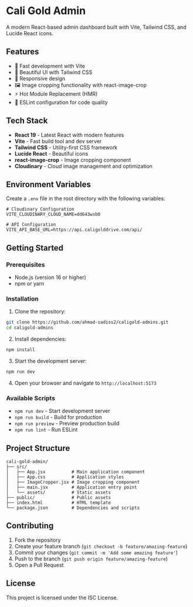 # Cali Gold Admin

A modern React-based admin dashboard built with Vite, Tailwind CSS, and Lucide React icons.

## Features

- 🚀 Fast development with Vite
- 🎨 Beautiful UI with Tailwind CSS
- 📱 Responsive design
- 🖼️ Image cropping functionality with react-image-crop
- ⚡ Hot Module Replacement (HMR)
- 🔧 ESLint configuration for code quality

## Tech Stack

- **React 19** - Latest React with modern features
- **Vite** - Fast build tool and dev server
- **Tailwind CSS** - Utility-first CSS framework
- **Lucide React** - Beautiful icons
- **react-image-crop** - Image cropping component
- **Cloudinary** - Cloud image management and optimization

## Environment Variables

Create a `.env` file in the root directory with the following variables:

```env
# Cloudinary Configuration
VITE_CLOUDINARY_CLOUD_NAME=dd643wsb0

# API Configuration
VITE_API_BASE_URL=https://api.caligolddrive.com/api/
```

## Getting Started

### Prerequisites

- Node.js (version 16 or higher)
- npm or yarn

### Installation

1. Clone the repository:
```bash
git clone https://github.com/ahmad-sadiss2/caligold-admins.git
cd caligold-admins
```

2. Install dependencies:
```bash
npm install
```

3. Start the development server:
```bash
npm run dev
```

4. Open your browser and navigate to `http://localhost:5173`

### Available Scripts

- `npm run dev` - Start development server
- `npm run build` - Build for production
- `npm run preview` - Preview production build
- `npm run lint` - Run ESLint

## Project Structure

```
cali-gold-admin/
├── src/
│   ├── App.jsx          # Main application component
│   ├── App.css          # Application styles
│   ├── ImageCropper.jsx # Image cropping component
│   ├── main.jsx         # Application entry point
│   └── assets/          # Static assets
├── public/              # Public assets
├── index.html           # HTML template
└── package.json         # Dependencies and scripts
```

## Contributing

1. Fork the repository
2. Create your feature branch (`git checkout -b feature/amazing-feature`)
3. Commit your changes (`git commit -m 'Add some amazing feature'`)
4. Push to the branch (`git push origin feature/amazing-feature`)
5. Open a Pull Request

## License

This project is licensed under the ISC License.
